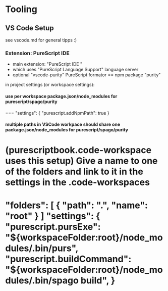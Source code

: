 # Tooling
## VS Code Setup
see vscode.md for general tipps :)
### Extension: PureScript IDE 
* main extension: "PureScript IDE "
* which uses "PureScript Language Support" language server
* optional "vscode-purity" PureScript formator == npm package "purity"

in project settings (or workspace settings):
#### use per workspace package.json/node_modules for purescript/spago/purity
===
"settings": {
  "purescript.addNpmPath": true
}

#### multiple paths in VSCode workpace should share one package.json/node_modules for purescript/spago/purity
(purescriptbook.code-workspace uses this setup)
Give a name to one of the folders and link to it in the settings in the .code-workspaces
===
"folders": [
  {
    "path": ".",
    "name": "root"
  }
]
"settings": {
  "purescript.pursExe": "${workspaceFolder:root}/node_modules/.bin/purs",
  "purescript.buildCommand": "${workspaceFolder:root}/node_modules/.bin/spago build",
}
===
